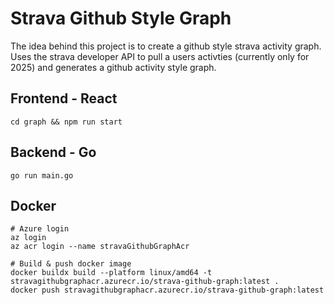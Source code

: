 # Strava Github Style Graph
The idea behind this project is to create a github style strava activity graph. Uses the strava developer API to pull a users activties (currently only for 2025) and generates a github activity style graph.

## Frontend - React
```console
cd graph && npm run start
```

## Backend - Go
```console
go run main.go
```

## Docker
```console
# Azure login
az login
az acr login --name stravaGithubGraphAcr

# Build & push docker image
docker buildx build --platform linux/amd64 -t stravagithubgraphacr.azurecr.io/strava-github-graph:latest .
docker push stravagithubgraphacr.azurecr.io/strava-github-graph:latest
```